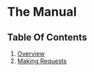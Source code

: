 # The Manual

## Table Of Contents

1) [Overview](./1-overview.md)
2) [Making Requests](./2-requests.md)


<!--

3) [Making Requests](./3-requests.md)
4) [Key Data Structures](./4-data.md)
5) [Caching](./5-caching.md)
6) [Working with Data in your UI](./6-presentation.md)
7) [Field Schemas](./7-schemas.md)
8) [Request Builders](./8-builders.md)
11) [History & Mission](./11-about.md)

-->
